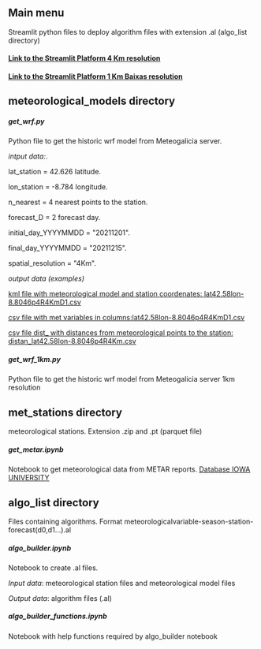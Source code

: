 ## **Main menu** 

Streamlit python files to deploy algorithm files with extension .al (algo_list directory)

#### [Link to the Streamlit Platform 4 Km resolution](https://share.streamlit.io/granantuin/meteo_ml/main/operational_st.py)
#### [Link to the Streamlit Platform 1 Km Baixas resolution](https://share.streamlit.io/granantuin/meteo_ml/main/operational_st_baixas.py)

## **meteorological_models directory**

##### get_wrf.py

Python file to get the historic wrf model from Meteogalicia server.

*intput data:*.

lat_station = 42.626  latitude.

lon_station = -8.784  longitude.

n_nearest =  4  nearest points to the station.

forecast_D = 2 forecast day.

initial_day_YYYYMMDD = "20211201".

final_day_YYYYMMDD = "20211215".

spatial_resolution = "4Km".

*output data (examples)*

[kml file with meteorological model and station coordenates: lat42.58lon-8.8046p4R4KmD1.csv](https://github.com/granantuin/meteo_ml/blob/main/meteorological_models/lat42.58lon-8.8046p4R4KmD1.csv)

[csv file with met variables in columns:lat42.58lon-8.8046p4R4KmD1.csv](https://github.com/granantuin/meteo_ml/blob/main/meteorological_models/lat42.58lon-8.8046p4R4KmD1.csv)

[csv file dist_ with distances from meteorological points to the station: distan_lat42.58lon-8.8046p4R4Km.csv](https://github.com/granantuin/meteo_ml/blob/main/meteorological_models/distan_lat42.58lon-8.8046p4R4Km.csv)

##### get_wrf_1km.py

Python file to get the historic wrf model from Meteogalicia server 1km resolution

## **met_stations directory**

meteorological stations. Extension .zip and .pt (parquet file)

##### **get_metar.ipynb**

Notebook to get meteorological data from METAR reports. [Database IOWA UNIVERSITY](https://mesonet.agron.iastate.edu/request/download.phtml?network=ES__ASOS)

## algo_list directory

Files containing algorithms. Format meteorologicalvariable-season-station-forecast(d0,d1...).al

##### **algo_builder.ipynb**

Notebook to create .al files. 

*Input data*: meteorological station files and meteorological model files

*Output data*: algorithm files (.al)

##### **algo_builder_functions.ipynb**

Notebook with help functions required by algo_builder notebook


